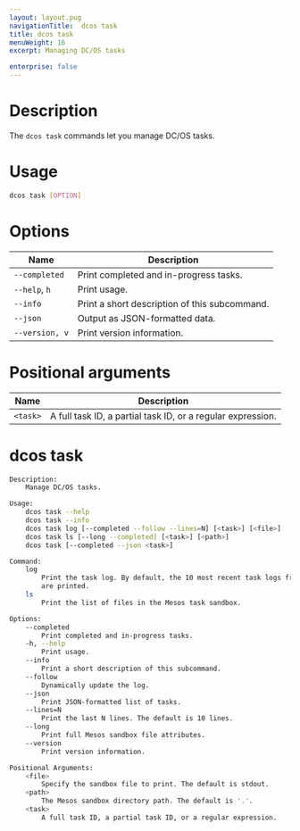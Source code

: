 ```yaml
---
layout: layout.pug
navigationTitle:  dcos task
title: dcos task
menuWeight: 16
excerpt: Managing DC/OS tasks

enterprise: false
---
```


# Description

The `dcos task` commands let you manage DC/OS tasks.

# Usage

```bash
dcos task [OPTION]
```

# Options

| Name |  Description |
|---------|-------------|
| `--completed`   |  Print completed and in-progress tasks. |
| `--help`, `h`   |    Print usage. |
| `--info`   |   Print a short description of this subcommand. |
| `--json`   |   Output as JSON-formatted data. |
| `--version, v`   | Print version information. |

# Positional arguments

| Name |  Description |
|---------|-------------|
| `<task>`   |   A full task ID, a partial task ID, or a regular expression. |

# dcos task

```bash
Description:
    Manage DC/OS tasks.

Usage:
    dcos task --help
    dcos task --info
    dcos task log [--completed --follow --lines=N] [<task>] [<file>]
    dcos task ls [--long --completed] [<task>] [<path>]
    dcos task [--completed --json <task>]

Command:
    log
        Print the task log. By default, the 10 most recent task logs from stdout
        are printed.
    ls
        Print the list of files in the Mesos task sandbox.

Options:
    --completed
        Print completed and in-progress tasks.
    -h, --help
        Print usage.
    --info
        Print a short description of this subcommand.
    --follow
        Dynamically update the log.
    --json
        Print JSON-formatted list of tasks.
    --lines=N
        Print the last N lines. The default is 10 lines.
    --long
        Print full Mesos sandbox file attributes.
    --version
        Print version information.

Positional Arguments:
    <file>
        Specify the sandbox file to print. The default is stdout.
    <path>
        The Mesos sandbox directory path. The default is '.'.
    <task>
        A full task ID, a partial task ID, or a regular expression.
```
